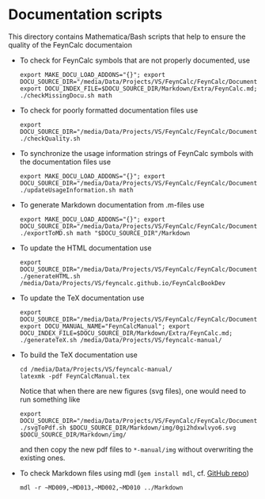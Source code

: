 # Documentation scripts

This directory contains Mathematica/Bash scripts that help to ensure the quality of the FeynCalc documentaion

* To check for FeynCalc symbols that are not properly documented, use 

    ```
    export MAKE_DOCU_LOAD_ADDONS="{}"; export DOCU_SOURCE_DIR="/media/Data/Projects/VS/FeynCalc/FeynCalc/Documentation"; export DOCU_INDEX_FILE=$DOCU_SOURCE_DIR/Markdown/Extra/FeynCalc.md; ./checkMissingDocu.sh math
    ```
* To check for poorly formatted documentation files use

    ```
    export DOCU_SOURCE_DIR="/media/Data/Projects/VS/FeynCalc/FeynCalc/Documentation";  ./checkQuality.sh
    ```

* To synchronize the usage information strings of FeynCalc symbols with the documentation files use

    ```
    export MAKE_DOCU_LOAD_ADDONS="{}"; export DOCU_SOURCE_DIR="/media/Data/Projects/VS/FeynCalc/FeynCalc/Documentation"; ./updateUsageInformation.sh math
    ```

* To generate Markdown documentation from .m-files use

    ```
    export MAKE_DOCU_LOAD_ADDONS="{}"; export DOCU_SOURCE_DIR="/media/Data/Projects/VS/FeynCalc/FeynCalc/Documentation"; ./exportToMD.sh math "$DOCU_SOURCE_DIR"/Markdown
    ```

* To update the HTML documentation use

    ```
    export DOCU_SOURCE_DIR="/media/Data/Projects/VS/FeynCalc/FeynCalc/Documentation"; ./generateHTML.sh /media/Data/Projects/VS/feyncalc.github.io/FeynCalcBookDev
    ```

* To update the TeX documentation use

    ```
    export DOCU_SOURCE_DIR="/media/Data/Projects/VS/FeynCalc/FeynCalc/Documentation"; export DOCU_MANUAL_NAME="FeynCalcManual"; export DOCU_INDEX_FILE=$DOCU_SOURCE_DIR/Markdown/Extra/FeynCalc.md; ./generateTeX.sh /media/Data/Projects/VS/feyncalc-manual/
    ```

* To build the TeX documentation use

    ```
    cd /media/Data/Projects/VS/feyncalc-manual/
    latexmk -pdf FeynCalcManual.tex
    ```

    Notice that when there are new figures (svg files), one would need to run something like

    ```
    export DOCU_SOURCE_DIR="/media/Data/Projects/VS/FeynCalc/FeynCalc/Documentation"; ./svgToPdf.sh $DOCU_SOURCE_DIR/Markdown/img/0gi2hdxwlvyo6.svg $DOCU_SOURCE_DIR/Markdown/img/
    ```

    and then copy the new pdf files to `*-manual/img` without overwriting the existing ones.

* To check Markdown files using mdl (`gem install mdl`, cf. [GitHub repo](https://github.com/markdownlint/markdownlint))

    ```
    mdl -r ~MD009,~MD013,~MD002,~MD010 ../Markdown
    ```
